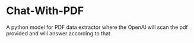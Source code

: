 # Chat-With-PDF
A python model for PDF data extractor where the OpenAI will scan the pdf provided and will answer according to that
